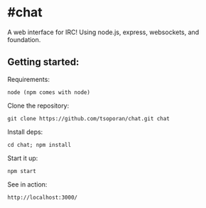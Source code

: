  #chat
======

A web interface for IRC! Using node.js, express, websockets, and foundation.


Getting started:
----------------

Requirements:

```
node (npm comes with node)
```

Clone the repository:
```
git clone https://github.com/tsoporan/chat.git chat
```

Install deps:
```
cd chat; npm install
```

Start it up:
```
npm start
```

See in action:
``` 
http://localhost:3000/
```
